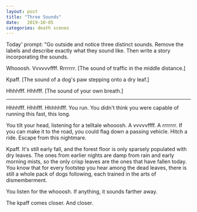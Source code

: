 ```yaml
---
layout: post
title: "Three Sounds"
date:   2019-10-05
categories: death scenes
---
```

Today' prompt: "Go outside and notice three distinct sounds. Remove the labels and describe exactly what they sound like. Then write a story incorporating the sounds.

Whooosh. Vvvvvvffff. Rrrrrrr. [The sound of traffic in the middle distance.]

Kpaff. [The sound of a dog's paw stepping onto a dry leaf.]

Hhhhfff. Hhhfff. [The sound of your own breath.]

---

Hhhhfff. Hhhfff. Hhhhhfff. You run. You didn't think you were capable of running this fast, this long.

You tilt your head, listening for a telltale whooosh. A vvvvvffff. A rrrrrrr. If you can make it to the road, you could flag down a passing vehicle. Hitch a ride. Escape from this nightmare.

Kpaff. It's still early fall, and the forest floor is only sparsely populated with dry leaves. The ones from earlier nights are damp from rain and early morning mists, so the only crisp leaves are the ones that have fallen today. You know that for every footstep you hear among the dead leaves, there is still a whole pack of dogs following, each trained in the arts of dismemberment.

You listen for the whooosh. If anything, it sounds farther away.

The kpaff comes closer. And closer. 
